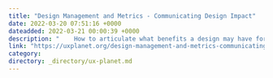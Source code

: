 ```yaml
---
title: "Design Management and Metrics - Communicating Design Impact"
date: 2022-03-20 07:51:16 +0000
dateadded: 2022-03-21 00:00:39 +0000
description: "    How to articulate what benefits a design may have for the user or company.  Continue reading on UX Planet »  "
link: "https://uxplanet.org/design-management-and-metrics-communicating-design-impact-9781c19c91ec?source=rss----819cc2aaeee0---4"
category:
directory: _directory/ux-planet.md
---
```

